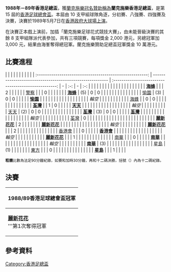 **1988年－89年香港足總盃**，獲[蘭克施樂冠名贊助稱為](../Page/施乐.md "wikilink")**蘭克施樂香港足總盃**，是第 15 屆的[香港足球總會盃](https://zh.wikipedia.org/wiki/香港足球總會盃 "wikilink")。本屆由 10 支甲組球隊角逐，分初賽、八強賽、四強賽及決賽，決賽於1989年5月7日在[香港政府大球場上演](../Page/香港大球場.md "wikilink")。

在決賽正本戲上演前，加插「蘭克施樂足球花式競技大賽」，由未能晉級決賽的其餘 8 支甲組隊派代表參加，共有三項競賽，每項獎金 2,000 港元，另總冠軍加 3,000 元，結果由海峯奪得總冠軍。蘭克施樂贊助足總盃冠軍獎金 10 萬港元。

## 比賽進程

|  |                                                          |                                                          |                                                      |   |   |   |  |
|  | :------------------------------------------------------: | -------------------------------------------------------- | :--------------------------------------------------: | - | :-: | - | :-: |
|  |                                                          |                                                          |                                                      |   |   |   |  |
|  |                                                          |                                                          |                                                      |   |   |   |  |
|  | **[海蜂](https://zh.wikipedia.org/wiki/海蜂足球隊 "wikilink")** |                                                          |                                                      | 2 |   |   |  |
|  |            [警察](../Page/警察足球隊.md "wikilink")             |                                                          |                                                      | 0 |   |   |  |
|  |                                                          | **[海蜂](https://zh.wikipedia.org/wiki/海蜂足球隊 "wikilink")** |                         (5)                          | 0 | 0 |   |  |
|  |                                                          |                                                          |                                                      |   |   |   |  |
|  |                                                          | [愉園](../Page/愉園體育會.md "wikilink")                        |                         (3)                          | 0 | 0 |   |  |
|  |          **[愉園](../Page/愉園體育會.md "wikilink")**           |                                                          |                                                      |   |   |   |  |
|  |                                                          |                                                          |                                                      |   |   |   |  |
|  |                           *輪空*                           |                                                          |                                                      |   |   |   |  |
|  |                                                          |                                                          | [海蜂](https://zh.wikipedia.org/wiki/海蜂足球隊 "wikilink") |   | 0 | 0 |  |
|  |                                                          |                                                          |                                                      |   |   |   |  |
|  |                                                          | **[荃灣](../Page/荃灣足球會.md "wikilink")**                    |                                                      | 1 | 0 |   |  |
|  | **[天天](https://zh.wikipedia.org/wiki/天天足球隊 "wikilink")** |                                                          |                                                      |   |   |   |  |
|  |                                                          |                                                          |                                                      |   |   |   |  |
|  |                           *輪空*                           |                                                          |                                                      |   |   |   |  |
|  |                                                          | [天天](https://zh.wikipedia.org/wiki/天天足球隊 "wikilink")     |                         (2)                          | 0 | 0 |   |  |
|  |                                                          |                                                          |                                                      |   |   |   |  |
|  |                                                          | **[荃灣](../Page/荃灣足球會.md "wikilink")**                    |                         (3)                          | 0 | 0 |   |  |
|  |          **[荃灣](../Page/荃灣足球會.md "wikilink")**           |                                                          |                                                      |   |   |   |  |
|  |                                                          |                                                          |                                                      |   |   |   |  |
|  |                           *輪空*                           |                                                          |                                                      |   |   |   |  |
|  |                                                          |                                                          |          [荃灣](../Page/荃灣足球會.md "wikilink")           | 0 |   |   |  |
|  |                                                          |                                                          |                                                      |   |   |   |  |
|  |                                                          |                                                          |                                                      |   |   |   |  |
|  |                                                          | **[麗新花花](../Page/花花足球會.md "wikilink")**                  |                          2                           |   |   |   |  |
|  |         **[麗新花花](../Page/花花足球會.md "wikilink")**          |                                                          |                                                      |   |   |   |  |
|  |                                                          |                                                          |                                                      |   |   |   |  |
|  |                           *輪空*                           |                                                          |                                                      |   |   |   |  |
|  |                                                          | **[麗新花花](../Page/花花足球會.md "wikilink")**                  |                                                      |   | 2 |   |  |
|  |                                                          |                                                          |                                                      |   |   |   |  |
|  |                                                          | [香港會](../Page/香港足球會.md "wikilink")                       |                                                      |   | 0 |   |  |
|  |          **[香港會](../Page/香港足球會.md "wikilink")**          |                                                          |                                                      |   |   |   |  |
|  |                                                          |                                                          |                                                      |   |   |   |  |
|  |                           *輪空*                           |                                                          |                                                      |   |   |   |  |
|  |                                                          |                                                          |       **[麗新花花](../Page/花花足球會.md "wikilink")**        |   |   | 1 |  |
|  |                                                          |                                                          |                                                      |   |   |   |  |
|  |                                                          | [南華](https://zh.wikipedia.org/wiki/南華足球隊 "wikilink")     |                                                      |   | 0 |   |  |
|  | **[南華](https://zh.wikipedia.org/wiki/南華足球隊 "wikilink")** |                                                          |                                                      |   |   |   |  |
|  |                                                          |                                                          |                                                      |   |   |   |  |
|  |                           *輪空*                           |                                                          |                                                      |   |   |   |  |
|  |                                                          | **[南華](https://zh.wikipedia.org/wiki/南華足球隊 "wikilink")** |                         (3)                          |   |   |   |  |
|  |                                                          |                                                          |                                                      |   |   |   |  |
|  |                                                          | [星島](../Page/星島體育會.md "wikilink")                        |                         (1)                          |   |   |   |  |
|  |            [東方](../Page/東方足球隊.md "wikilink")             |                                                          |                                                      | 0 |   |   |  |
|  |                                                          |                                                          |                                                      |   |   |   |  |
|  |          **[星島](../Page/星島體育會.md "wikilink")**           |                                                          |                                                      | 1 |   |   |  |

<small>**粗體**比數為法定90分鐘紀錄，如賽和加時30分鐘，再和十二碼決勝，括號（）內為十二碼紀錄。</small>

## 決賽

<table>
<thead>
<tr class="header">
<th><p>1988/89香港足球總會盃冠軍</p></th>
</tr>
</thead>
<tbody>
<tr class="odd">
<td><p><strong><a href="../Page/花花足球會.md" title="wikilink">麗新花花</a></strong><br />
'''第1次奪得冠軍</p></td>
</tr>
</tbody>
</table>

## 參考資料

[Category:香港足總盃](https://zh.wikipedia.org/wiki/Category:香港足總盃 "wikilink")